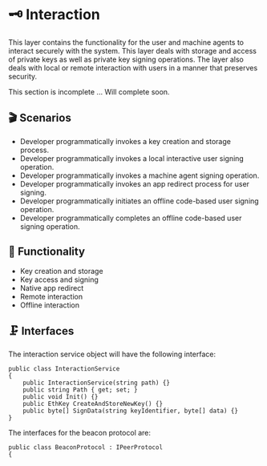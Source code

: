 # 🗝 Interaction

This layer contains the functionality for the user and machine agents to interact securely with the system. This layer deals with storage and access of private keys as well as private key signing operations. The layer also deals with local or remote interaction with users in a manner that preserves security.

This section is incomplete ... Will complete soon.

## 🎬 Scenarios

* Developer programmatically invokes a key creation and storage process.
* Developer programmatically invokes a local interactive user signing operation.
* Developer programmatically invokes a machine agent signing operation.
* Developer programmatically invokes an app redirect process for user signing.
* Developer programmatically initiates an offline code-based user signing operation.
* Developer programmatically completes an offline code-based user signing operation.

## 🎰 Functionality

* Key creation and storage
* Key access and signing
* Native app redirect
* Remote interaction
* Offline interaction

## 🗜 Interfaces

The interaction service object will have the following interface:

```
public class InteractionService
{
    public InteractionService(string path) {}
    public string Path { get; set; }
    public void Init() {}
    public EthKey CreateAndStoreNewKey() {}
    public byte[] SignData(string keyIdentifier, byte[] data) {}
} 
```

The interfaces for the beacon protocol are:

```
public class BeaconProtocol : IPeerProtocol
{
```
